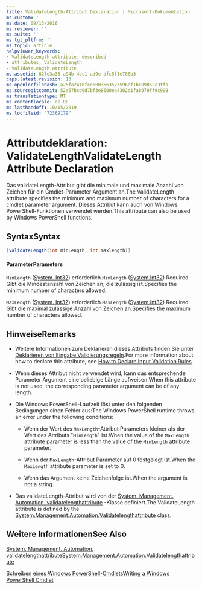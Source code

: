 ```yaml
---
title: ValidateLength-Attribut Deklaration | Microsoft-Dokumentation
ms.custom: ''
ms.date: 09/13/2016
ms.reviewer: ''
ms.suite: ''
ms.tgt_pltfrm: ''
ms.topic: article
helpviewer_keywords:
- ValidateLength attribute, described
- attributes, ValidateLength
- ValidateLength attribute
ms.assetid: 82fe3a35-a94b-4bc1-ad9e-dfc5f1e788b3
caps.latest.revision: 13
ms.openlocfilehash: a25fa2410fcc6803563573596af1bc99052c3ffa
ms.sourcegitcommit: 52a67bcd9d7bf3e8600ea4302d1fa8970ff9c998
ms.translationtype: MT
ms.contentlocale: de-DE
ms.lasthandoff: 10/15/2019
ms.locfileid: "72369179"
---
```

# <a name="validatelength-attribute-declaration"></a><span data-ttu-id="b6e37-102">Attributdeklaration: ValidateLength</span><span class="sxs-lookup"><span data-stu-id="b6e37-102">ValidateLength Attribute Declaration</span></span>

<span data-ttu-id="b6e37-103">Das validateLength-Attribut gibt die minimale und maximale Anzahl von Zeichen für ein Cmdlet-Parameter Argument an.</span><span class="sxs-lookup"><span data-stu-id="b6e37-103">The ValidateLength attribute specifies the minimum and maximum number of characters for a cmdlet parameter argument.</span></span> <span data-ttu-id="b6e37-104">Dieses Attribut kann auch von Windows PowerShell-Funktionen verwendet werden.</span><span class="sxs-lookup"><span data-stu-id="b6e37-104">This attribute can also be used by Windows PowerShell functions.</span></span>

## <a name="syntax"></a><span data-ttu-id="b6e37-105">Syntax</span><span class="sxs-lookup"><span data-stu-id="b6e37-105">Syntax</span></span>

```csharp
[ValidateLength(int minLength, int maxlength)]
```

#### <a name="parameters"></a><span data-ttu-id="b6e37-106">Parameter</span><span class="sxs-lookup"><span data-stu-id="b6e37-106">Parameters</span></span>

<span data-ttu-id="b6e37-107">`MinLength` ([System. Int32](/dotnet/api/System.Int32)) erforderlich.</span><span class="sxs-lookup"><span data-stu-id="b6e37-107">`MinLength` ([System.Int32](/dotnet/api/System.Int32)) Required.</span></span> <span data-ttu-id="b6e37-108">Gibt die Mindestanzahl von Zeichen an, die zulässig ist.</span><span class="sxs-lookup"><span data-stu-id="b6e37-108">Specifies the minimum number of characters allowed.</span></span>

<span data-ttu-id="b6e37-109">`MaxLength` ([System. Int32](/dotnet/api/System.Int32)) erforderlich.</span><span class="sxs-lookup"><span data-stu-id="b6e37-109">`MaxLength` ([System.Int32](/dotnet/api/System.Int32)) Required.</span></span> <span data-ttu-id="b6e37-110">Gibt die maximal zulässige Anzahl von Zeichen an.</span><span class="sxs-lookup"><span data-stu-id="b6e37-110">Specifies the maximum number of characters allowed.</span></span>

## <a name="remarks"></a><span data-ttu-id="b6e37-111">Hinweise</span><span class="sxs-lookup"><span data-stu-id="b6e37-111">Remarks</span></span>

- <span data-ttu-id="b6e37-112">Weitere Informationen zum Deklarieren dieses Attributs finden Sie unter [Deklarieren von Eingabe Validierungsregeln](./how-to-validate-parameter-input.md).</span><span class="sxs-lookup"><span data-stu-id="b6e37-112">For more information about how to declare this attribute, see [How to Declare Input Validation Rules](./how-to-validate-parameter-input.md).</span></span>

- <span data-ttu-id="b6e37-113">Wenn dieses Attribut nicht verwendet wird, kann das entsprechende Parameter Argument eine beliebige Länge aufweisen.</span><span class="sxs-lookup"><span data-stu-id="b6e37-113">When this attribute is not used, the corresponding parameter argument can be of any length.</span></span>

- <span data-ttu-id="b6e37-114">Die Windows PowerShell-Laufzeit löst unter den folgenden Bedingungen einen Fehler aus:</span><span class="sxs-lookup"><span data-stu-id="b6e37-114">The Windows PowerShell runtime throws an error under the following conditions:</span></span>

    - <span data-ttu-id="b6e37-115">Wenn der Wert des `MaxLength`-Attribut Parameters kleiner als der Wert des Attributs "`MinLength`" ist.</span><span class="sxs-lookup"><span data-stu-id="b6e37-115">When the value of the `MaxLength` attribute parameter is less than the value of the `MinLength` attribute parameter.</span></span>

    - <span data-ttu-id="b6e37-116">Wenn der `MaxLength`-Attribut Parameter auf 0 festgelegt ist.</span><span class="sxs-lookup"><span data-stu-id="b6e37-116">When the `MaxLength` attribute parameter is set to 0.</span></span>

    - <span data-ttu-id="b6e37-117">Wenn das Argument keine Zeichenfolge ist.</span><span class="sxs-lookup"><span data-stu-id="b6e37-117">When the argument is not a string.</span></span>

- <span data-ttu-id="b6e37-118">Das validateLength-Attribut wird von der [System. Management. Automation. validatelengthattribute](/dotnet/api/System.Management.Automation.ValidateLengthAttribute) -Klasse definiert.</span><span class="sxs-lookup"><span data-stu-id="b6e37-118">The ValidateLength attribute is defined by the [System.Management.Automation.Validatelengthattribute](/dotnet/api/System.Management.Automation.ValidateLengthAttribute) class.</span></span>

## <a name="see-also"></a><span data-ttu-id="b6e37-119">Weitere Informationen</span><span class="sxs-lookup"><span data-stu-id="b6e37-119">See Also</span></span>

[<span data-ttu-id="b6e37-120">System. Management. Automation. validatelengthattribute</span><span class="sxs-lookup"><span data-stu-id="b6e37-120">System.Management.Automation.Validatelengthattribute</span></span>](/dotnet/api/System.Management.Automation.ValidateLengthAttribute)

[<span data-ttu-id="b6e37-121">Schreiben eines Windows PowerShell-Cmdlets</span><span class="sxs-lookup"><span data-stu-id="b6e37-121">Writing a Windows PowerShell Cmdlet</span></span>](./writing-a-windows-powershell-cmdlet.md)
